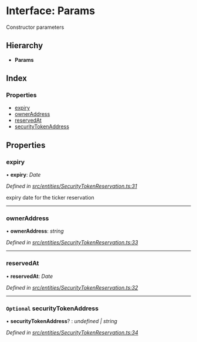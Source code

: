 # Interface: Params

Constructor parameters

## Hierarchy

- **Params**

## Index

### Properties

- [expiry](_entities_securitytokenreservation_.params.md#expiry)
- [ownerAddress](_entities_securitytokenreservation_.params.md#owneraddress)
- [reservedAt](_entities_securitytokenreservation_.params.md#reservedat)
- [securityTokenAddress](_entities_securitytokenreservation_.params.md#optional-securitytokenaddress)

## Properties

### expiry

• **expiry**: _Date_

_Defined in [src/entities/SecurityTokenReservation.ts:31](https://github.com/PolymathNetwork/polymath-sdk/blob/a1cd5e3/src/entities/SecurityTokenReservation.ts#L31)_

expiry date for the ticker reservation

---

### ownerAddress

• **ownerAddress**: _string_

_Defined in [src/entities/SecurityTokenReservation.ts:33](https://github.com/PolymathNetwork/polymath-sdk/blob/a1cd5e3/src/entities/SecurityTokenReservation.ts#L33)_

---

### reservedAt

• **reservedAt**: _Date_

_Defined in [src/entities/SecurityTokenReservation.ts:32](https://github.com/PolymathNetwork/polymath-sdk/blob/a1cd5e3/src/entities/SecurityTokenReservation.ts#L32)_

---

### `Optional` securityTokenAddress

• **securityTokenAddress**? : _undefined | string_

_Defined in [src/entities/SecurityTokenReservation.ts:34](https://github.com/PolymathNetwork/polymath-sdk/blob/a1cd5e3/src/entities/SecurityTokenReservation.ts#L34)_
